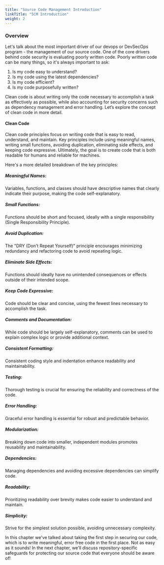 ```yaml
---
title: "Source Code Management Introduction"
linkTitle: "SCM Introduction"
weight: 2
---
```


### Overview

Let's talk about the most important driver of our devops or DevSecOps program - the management of our source code. One of the core drivers behind code security is evaluating poorly written code. Poorly written code can be many things, so it's always important to ask:

1. Is my code easy to understand?
2. Is my code using the latest dependencies?
3. Is my code efficient?
4. Is my code purposefully written?

Clean code is about writing only the code necessary to accomplish a task as effectively as possible, while also accounting for security concerns such as dependency management and error handling. Let’s explore the concept of clean code in more detail.

#### Clean Code

Clean code principles focus on writing code that is easy to read, understand, and maintain. Key principles include using meaningful names, writing small functions, avoiding duplication, eliminating side effects, and keeping code expressive. Ultimately, the goal is to create code that is both readable for humans and reliable for machines. 

Here's a more detailed breakdown of the key principles:

##### Meaningful Names:
Variables, functions, and classes should have descriptive names that clearly indicate their purpose, making the code self-explanatory. 

##### Small Functions:
Functions should be short and focused, ideally with a single responsibility (Single Responsibility Principle). 

##### Avoid Duplication:
The "DRY (Don't Repeat Yourself)" principle encourages minimizing redundancy and refactoring code to avoid repeating logic. 

##### Eliminate Side Effects:
Functions should ideally have no unintended consequences or effects outside of their intended scope. 

##### Keep Code Expressive:
Code should be clear and concise, using the fewest lines necessary to accomplish the task. 

##### Comments and Documentation:
While code should be largely self-explanatory, comments can be used to explain complex logic or provide additional context. 

##### Consistent Formatting:
Consistent coding style and indentation enhance readability and maintainability. 

##### Testing:
Thorough testing is crucial for ensuring the reliability and correctness of the code. 

##### Error Handling:
Graceful error handling is essential for robust and predictable behavior. 

##### Modularization:
Breaking down code into smaller, independent modules promotes reusability and maintainability. 

##### Dependencies:
Managing dependencies and avoiding excessive dependencies can simplify code. 

##### Readability:
Prioritizing readability over brevity makes code easier to understand and maintain. 

##### Simplicity:
Strive for the simplest solution possible, avoiding unnecessary complexity. 

In this chapter we've talked about taking the first step in securing our code, which is to write meaningful, error free code in the first place. Not as easy as it sounds! In the next chapter, we'll discuss repository-specific safeguards for protecting our source code that everyone should be aware of! 